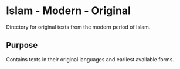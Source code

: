 # Islam - Modern - Original

Directory for original texts from the modern period of Islam.

## Purpose
Contains texts in their original languages and earliest available forms.
